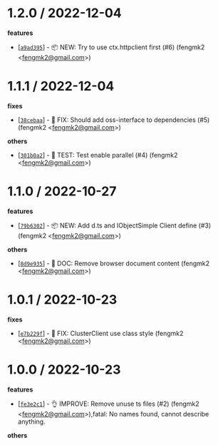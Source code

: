 
1.2.0 / 2022-12-04
==================

**features**
  * [[`a9ad395`](http://github.com/node-modules/oss-client/commit/a9ad39539889f083e0d7671ca19ecc1b263eed74)] - 📦 NEW: Try to use ctx.httpclient first (#6) (fengmk2 <<fengmk2@gmail.com>>)

1.1.1 / 2022-12-04
==================

**fixes**
  * [[`38cebaa`](http://github.com/node-modules/oss-client/commit/38cebaa9f5868d67530cc34ef3cdb4023b9d3a1f)] - 🐛 FIX: Should add oss-interface to dependencies (#5) (fengmk2 <<fengmk2@gmail.com>>)

**others**
  * [[`301b0a2`](http://github.com/node-modules/oss-client/commit/301b0a2a3fa9af2ce85e093747f59c8f677dded1)] - 🤖 TEST: Test enable parallel (#4) (fengmk2 <<fengmk2@gmail.com>>)

1.1.0 / 2022-10-27
==================

**features**
  * [[`79b6302`](http://github.com/node-modules/oss-client/commit/79b6302b77bfabfc2750a5c5d48b4059cb04ac78)] - 📦 NEW: Add d.ts and IObjectSimple Client define (#3) (fengmk2 <<fengmk2@gmail.com>>)

**others**
  * [[`8d9e935`](http://github.com/node-modules/oss-client/commit/8d9e935ee530ebd9477e6334991465ff59a75b4b)] - 📖 DOC: Remove browser document content (fengmk2 <<fengmk2@gmail.com>>)

1.0.1 / 2022-10-23
==================

**fixes**
  * [[`e7b229f`](http://github.com/node-modules/oss-client/commit/e7b229f839925ff7a8069834b73fe34789e5e00f)] - 🐛 FIX: ClusterClient use class style (fengmk2 <<fengmk2@gmail.com>>)

1.0.0 / 2022-10-23
==================

**features**
  * [[`fe3e2c1`](http://github.com/node-modules/oss-client/commit/fe3e2c1a119ffd3b8a8c77ab6b38ee545c14fb59)] - 👌 IMPROVE: Remove unuse ts files (#2) (fengmk2 <<fengmk2@gmail.com>>),fatal: No names found, cannot describe anything.

**others**

